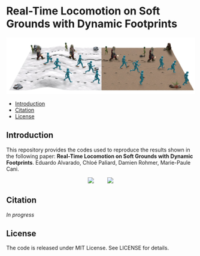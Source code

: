 # Real-Time Locomotion on Soft Grounds with Dynamic Footprints

![teaser](Docs/Images/teaser.jpg)

- [Introduction](#Introduction)
- [Citation](#Citation)
- [License](#License)


<a name="Introduction"></a>
## Introduction

This repository provides the codes used to reproduce the results shown in the following paper: **Real-Time Locomotion on Soft Grounds with Dynamic Footprints**. Eduardo Alvarado, Chloé Paliard, Damien Rohmer, Marie-Paule Cani.

<p align="center">
  <img src="Docs/Gifs/knight-sand-walking.gif" width="45%">
&nbsp; &nbsp; &nbsp; &nbsp;
  <img src="Docs/Gifs/knight-sand-running.gif" width="45%">
</p>

<a name="Citation"></a>

## Citation

*In progress*

<a name="License"></a>

## License

The code is released under MIT License. See LICENSE for details.